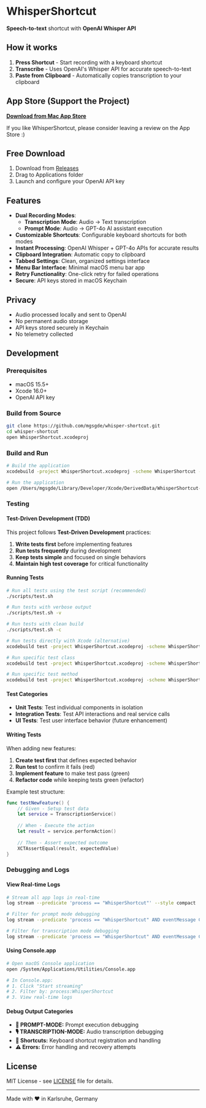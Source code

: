 # WhisperShortcut

**Speech-to-text** shortcut with **OpenAI Whisper API**

## How it works

1. **Press Shortcut** - Start recording with a keyboard shortcut
2. **Transcribe** - Uses OpenAI's Whisper API for accurate speech-to-text
3. **Paste from Clipboard** - Automatically copies transcription to your clipboard

## App Store (Support the Project)

**[Download from Mac App Store](https://apps.apple.com/us/app/whispershortcut/id6749648401)**

If you like WhisperShortcut, please consider leaving a review on the App Store :)

## Free Download

1. Download from [Releases](https://github.com/mgsgde/whisper-shortcut/releases)
2. Drag to Applications folder
3. Launch and configure your OpenAI API key

## Features

- **Dual Recording Modes**:
  - **Transcription Mode**: Audio → Text transcription
  - **Prompt Mode**: Audio → GPT-4o AI assistant execution
- **Customizable Shortcuts**: Configurable keyboard shortcuts for both modes
- **Instant Processing**: OpenAI Whisper + GPT-4o APIs for accurate results
- **Clipboard Integration**: Automatic copy to clipboard
- **Tabbed Settings**: Clean, organized settings interface
- **Menu Bar Interface**: Minimal macOS menu bar app
- **Retry Functionality**: One-click retry for failed operations
- **Secure**: API keys stored in macOS Keychain

## Privacy

- Audio processed locally and sent to OpenAI
- No permanent audio storage
- API keys stored securely in Keychain
- No telemetry collected

## Development

### Prerequisites

- macOS 15.5+
- Xcode 16.0+
- OpenAI API key

### Build from Source

```bash
git clone https://github.com/mgsgde/whisper-shortcut.git
cd whisper-shortcut
open WhisperShortcut.xcodeproj
```

### Build and Run

```bash
# Build the application
xcodebuild -project WhisperShortcut.xcodeproj -scheme WhisperShortcut -configuration Debug build

# Run the application
open /Users/mgsgde/Library/Developer/Xcode/DerivedData/WhisperShortcut-budjpsyyuwuiqxgeultiqzrgjcos/Build/Products/Debug/WhisperShortcut.app
```

### Testing

#### Test-Driven Development (TDD)

This project follows **Test-Driven Development** practices:

1. **Write tests first** before implementing features
2. **Run tests frequently** during development
3. **Keep tests simple** and focused on single behaviors
4. **Maintain high test coverage** for critical functionality

#### Running Tests

```bash
# Run all tests using the test script (recommended)
./scripts/test.sh

# Run tests with verbose output
./scripts/test.sh -v

# Run tests with clean build
./scripts/test.sh -c

# Run tests directly with Xcode (alternative)
xcodebuild test -project WhisperShortcut.xcodeproj -scheme WhisperShortcut -destination 'platform=macOS'

# Run specific test class
xcodebuild test -project WhisperShortcut.xcodeproj -scheme WhisperShortcut -destination 'platform=macOS' -only-testing:WhisperShortcutTests/TranscriptionServiceTests

# Run specific test method
xcodebuild test -project WhisperShortcut.xcodeproj -scheme WhisperShortcut -destination 'platform=macOS' -only-testing:WhisperShortcutTests/TranscriptionServiceTests/testModelSelection
```

#### Test Categories

- **Unit Tests**: Test individual components in isolation
- **Integration Tests**: Test API interactions and real service calls  
- **UI Tests**: Test user interface behavior (future enhancement)

#### Writing Tests

When adding new features:

1. **Create test first** that defines expected behavior
2. **Run test** to confirm it fails (red)
3. **Implement feature** to make test pass (green)
4. **Refactor code** while keeping tests green (refactor)

Example test structure:

```swift
func testNewFeature() {
    // Given - Setup test data
    let service = TranscriptionService()
    
    // When - Execute the action
    let result = service.performAction()
    
    // Then - Assert expected outcome
    XCTAssertEqual(result, expectedValue)
}
```

### Debugging and Logs

#### View Real-time Logs

```bash
# Stream all app logs in real-time
log stream --predicate 'process == "WhisperShortcut"' --style compact

# Filter for prompt mode debugging
log stream --predicate 'process == "WhisperShortcut" AND eventMessage CONTAINS "PROMPT-MODE"' --style compact

# Filter for transcription mode debugging  
log stream --predicate 'process == "WhisperShortcut" AND eventMessage CONTAINS "TRANSCRIPTION-MODE"' --style compact
```

#### Using Console.app

```bash
# Open macOS Console application
open /System/Applications/Utilities/Console.app

# In Console.app:
# 1. Click "Start streaming" 
# 2. Filter by: process:WhisperShortcut
# 3. View real-time logs
```

#### Debug Output Categories

- **🤖 PROMPT-MODE:** Prompt execution debugging
- **🎙️ TRANSCRIPTION-MODE:** Audio transcription debugging  
- **🎹 Shortcuts:** Keyboard shortcut registration and handling
- **⚠️ Errors:** Error handling and recovery attempts

## License

MIT License - see [LICENSE](LICENSE) file for details.

---

Made with ❤️ in Karlsruhe, Germany

